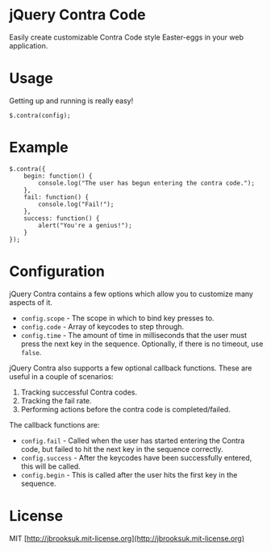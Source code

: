 # jQuery Contra Code
Easily create customizable Contra Code style Easter-eggs in your web application.

# Usage
Getting up and running is really easy!

    $.contra(config);

# Example
	
	$.contra({
		begin: function() {
			console.log("The user has begun entering the contra code.");
		},
		fail: function() {
			console.log("Fail!");
		},
		success: function() {
			alert("You're a genius!");
		}
	});

# Configuration
jQuery Contra contains a few options which allow you to customize many aspects of it.

- `config.scope` - The scope in which to bind key presses to.
- `config.code`  - Array of keycodes to step through.
- `config.time`  - The amount of time in milliseconds that the user must press the next key in the sequence. Optionally, if there is no timeout, use `false`.

jQuery Contra also supports a few optional callback functions. These are useful in a couple of scenarios:

1. Tracking successful Contra codes.
2. Tracking the fail rate.
3. Performing actions before the contra code is completed/failed.

The callback functions are:

- `config.fail`    - Called when the user has started entering the Contra code, but failed to hit the next key in the sequence correctly.
- `config.success` - After the keycodes have been successfully entered, this will be called.
- `config.begin`   - This is called after the user hits the first key in the sequence.

# License
MIT [http://jbrooksuk.mit-license.org](http://jbrooksuk.mit-license.org)